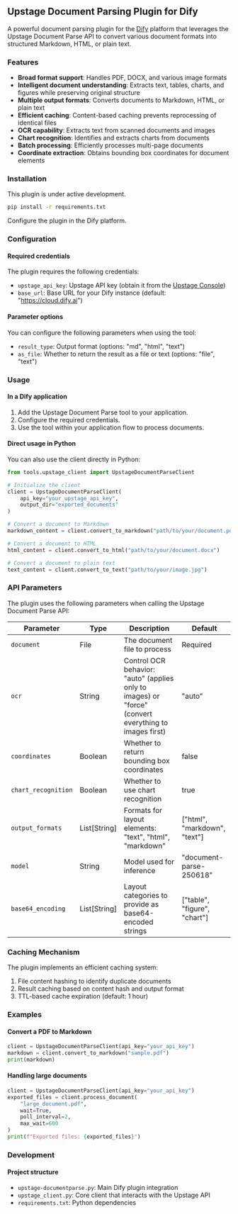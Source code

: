 ## Upstage Document Parsing Plugin for Dify

A powerful document parsing plugin for the [Dify](https://dify.ai) platform that leverages the Upstage Document Parse API to convert various document formats into structured Markdown, HTML, or plain text.

### Features

- **Broad format support**: Handles PDF, DOCX, and various image formats
- **Intelligent document understanding**: Extracts text, tables, charts, and figures while preserving original structure
- **Multiple output formats**: Converts documents to Markdown, HTML, or plain text
- **Efficient caching**: Content-based caching prevents reprocessing of identical files
- **OCR capability**: Extracts text from scanned documents and images
- **Chart recognition**: Identifies and extracts charts from documents
- **Batch processing**: Efficiently processes multi-page documents
- **Coordinate extraction**: Obtains bounding box coordinates for document elements

### Installation

This plugin is under active development.

```bash
pip install -r requirements.txt
```

Configure the plugin in the Dify platform.

### Configuration

#### Required credentials

The plugin requires the following credentials:

- `upstage_api_key`: Upstage API key (obtain it from the [Upstage Console](https://console.upstage.ai))
- `base_url`: Base URL for your Dify instance (default: "https://cloud.dify.ai")

#### Parameter options

You can configure the following parameters when using the tool:

- `result_type`: Output format (options: "md", "html", "text")
- `as_file`: Whether to return the result as a file or text (options: "file", "text")

### Usage

#### In a Dify application

1. Add the Upstage Document Parse tool to your application.
2. Configure the required credentials.
3. Use the tool within your application flow to process documents.

#### Direct usage in Python

You can also use the client directly in Python:

```python
from tools.upstage_client import UpstageDocumentParseClient

# Initialize the client
client = UpstageDocumentParseClient(
    api_key="your_upstage_api_key",
    output_dir="exported_documents"
)

# Convert a document to Markdown
markdown_content = client.convert_to_markdown("path/to/your/document.pdf")

# Convert a document to HTML
html_content = client.convert_to_html("path/to/your/document.docx")

# Convert a document to plain text
text_content = client.convert_to_text("path/to/your/image.jpg")
```

### API Parameters

The plugin uses the following parameters when calling the Upstage Document Parse API:

| Parameter           | Type         | Description                                                                                           | Default                      |
| ------------------- | ------------ | ----------------------------------------------------------------------------------------------------- | ---------------------------- |
| `document`          | File         | The document file to process                                                                          | Required                     |
| `ocr`               | String       | Control OCR behavior: "auto" (applies only to images) or "force" (convert everything to images first) | "auto"                       |
| `coordinates`       | Boolean      | Whether to return bounding box coordinates                                                            | false                        |
| `chart_recognition` | Boolean      | Whether to use chart recognition                                                                      | true                         |
| `output_formats`    | List[String] | Formats for layout elements: "text", "html", "markdown"                                               | ["html", "markdown", "text"] |
| `model`             | String       | Model used for inference                                                                              | "document-parse-250618"      |
| `base64_encoding`   | List[String] | Layout categories to provide as base64-encoded strings                                                | ["table", "figure", "chart"] |

### Caching Mechanism

The plugin implements an efficient caching system:

1. File content hashing to identify duplicate documents
2. Result caching based on content hash and output format
3. TTL-based cache expiration (default: 1 hour)

### Examples

#### Convert a PDF to Markdown

```python
client = UpstageDocumentParseClient(api_key="your_api_key")
markdown = client.convert_to_markdown("sample.pdf")
print(markdown)
```

#### Handling large documents

```python
client = UpstageDocumentParseClient(api_key="your_api_key")
exported_files = client.process_document(
    "large_document.pdf",
    wait=True,
    poll_interval=2,
    max_wait=600
)
print(f"Exported files: {exported_files}")
```

### Development

#### Project structure

- `upstage-documentparse.py`: Main Dify plugin integration
- `upstage_client.py`: Core client that interacts with the Upstage API
- `requirements.txt`: Python dependencies
